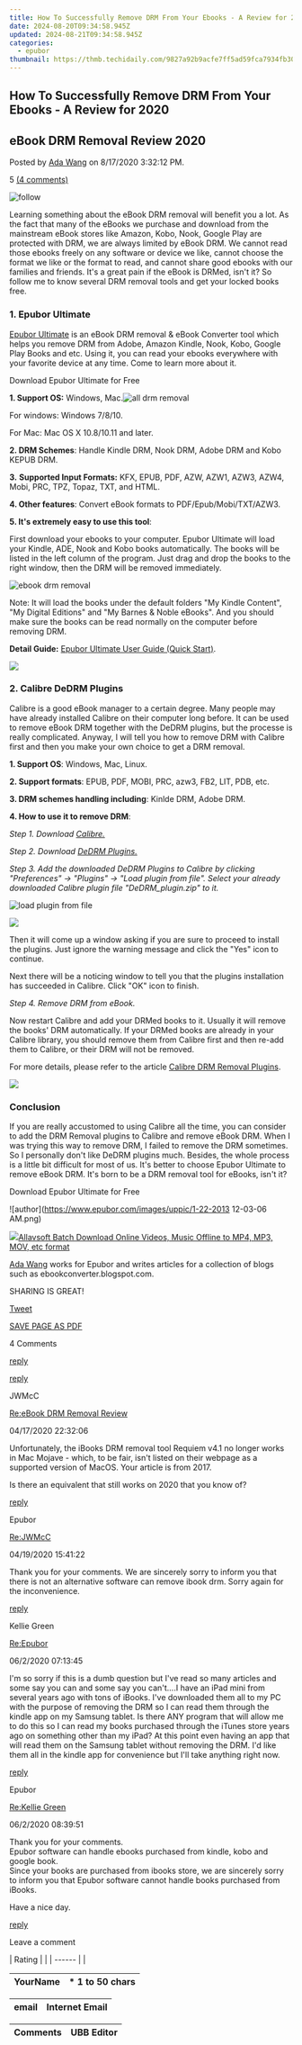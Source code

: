 ```yaml
---
title: How To Successfully Remove DRM From Your Ebooks - A Review for 2020
date: 2024-08-20T09:34:58.945Z
updated: 2024-08-21T09:34:58.945Z
categories:
  - epubor
thumbnail: https://thmb.techidaily.com/9827a92b9acfe7ff5ad59fca7934fb301cf15e62dfa6be6fe2bedc9f0e414ea5.jpg
---
```


## How To Successfully Remove DRM From Your Ebooks - A Review for 2020

## eBook DRM Removal Review 2020

Posted by [Ada Wang](https://plus.google.com/+AdaWang/posts) on 8/17/2020 3:32:12 PM.

5 [(4 comments)](http://www.epubor.com/#comment-area) 



![follow](http://www.epubor.com/images/follow.png)

Learning something about the eBook DRM removal will benefit you a lot. As the fact that many of the eBooks we purchase and download from the mainstream eBook stores like Amazon, Kobo, Nook, Google Play are protected with DRM, we are always limited by eBook DRM. We cannot read those ebooks freely on any software or device we like, cannot choose the format we like or the format to read, and cannot share good ebooks with our families and friends. It's a great pain if the eBook is DRMed, isn't it? So follow me to know several DRM removal tools and get your locked books free. 

### 1\. Epubor Ultimate

[Epubor Ultimate](https://tools.techidaily.com/epubor/ultimate/) is an eBook DRM removal & eBook Converter tool which helps you remove DRM from Adobe, Amazon Kindle, Nook, Kobo, Google Play Books and etc. Using it, you can read your ebooks everywhere with your favorite device at any time. Come to learn more about it.

Download Epubor Ultimate for Free

[](https://tools.techidaily.com/epubor/ultimate/) [](https://tools.techidaily.com/epubor/ultimate/) 

**1\. Support OS:** Windows, Mac.![all drm removal](http://www.epubor.com/images/uppic/all-drm-removal.png)

For windows: Windows 7/8/10.

For Mac: Mac OS X 10.8/10.11 and later.

**2\. DRM Schemes**: Handle Kindle DRM, Nook DRM, Adobe DRM and Kobo KEPUB DRM.

**3.** **Supported Input Formats:** KFX, EPUB, PDF, AZW, AZW1, AZW3, AZW4, Mobi, PRC, TPZ, Topaz, TXT, and HTML.

**4\. Other features**: Convert eBook formats to PDF/Epub/Mobi/TXT/AZW3\. 

**5\. It's extremely easy to use this tool**: 

First download your ebooks to your computer. Epubor Ultimate will load your Kindle, ADE, Nook and Kobo books automatically. The books will be listed in the left column of the program. Just drag and drop the books to the right window, then the DRM will be removed immediately.

![ebook drm removal](http://www.epubor.com/images/uppic/remove-kindle-drm-to-convert.jpg)

Note: It will load the books under the default folders "My Kindle Content", "My Digital Editions" and "My Barnes & Noble eBooks". And you should make sure the books can be read normally on the computer before removing DRM. 

**Detail Guide:** [Epubor Ultimate User Guide (Quick Start)](https://tools.techidaily.com/epubor/ultimate/).

<!-- affiliate ads begin -->
<a href="https://shop.copernic.com/order/checkout.php?PRODS=41033101&QTY=1&AFFILIATE=108875&CART=1"><img src="https://secure.2checkout.com/images/merchant/8d30aa96e72440759f74bd2306c1fa3d/Copernic-2023-Affiliate-728x90-Elite.png" border="0"></a>
<!-- affiliate ads end -->
### 2\. Calibre DeDRM Plugins

Calibre is a good eBook manager to a certain degree. Many people may have already installed Calibre on their computer long before. It can be used to remove eBook DRM together with the DeDRM plugins, but the processe is really complicated. Anyway, I will tell you how to remove DRM with Calibre first and then you make your own choice to get a DRM removal. 

**1\. Support OS**: Windows, Mac, Linux.

**2\. Support formats**: EPUB, PDF, MOBI, PRC, azw3, FB2, LIT, PDB, etc.

**3\. DRM schemes handling including**: Kinlde DRM, Adobe DRM.

**4\. How to use it to remove DRM**:

_Step 1\. Download [Calibre.](http://calibre-ebook.com/download)_

_Step 2\. Download [DeDRM Plugins.](http://download.epubor.com/DeDRM%5Fplugin.zip)_

_Step 3\. Add the downloaded DeDRM Plugins to Calibre by clicking "Preferences" -> "Plugins" -> "Load plugin from file". Select your already downloaded Calibre plugin file "DeDRM\_plugin.zip" to it._ 

![load plugin from file](http://www.epubor.com/images/uppic/click-load-plugin-from-file.png)

<!-- affiliate ads begin -->
<a href="https://shop.copernic.com/order/checkout.php?PRODS=41033091&QTY=1&AFFILIATE=108875&CART=1"><img src="https://secure.2checkout.com/images/merchant/8d30aa96e72440759f74bd2306c1fa3d/Copernic-2023-Affiliate-728x90-Advanced.png" border="0"></a>
<!-- affiliate ads end -->
Then it will come up a window asking if you are sure to proceed to install the plugins. Just ignore the warning message and click the "Yes" icon to continue.

Next there will be a noticing window to tell you that the plugins installation has succeeded in Calibre. Click "OK" icon to finish.

_Step 4\. Remove DRM from eBook._

Now restart Calibre and add your DRMed books to it. Usually it will remove the books' DRM automatically. If your DRMed books are already in your Calibre library, you should remove them from Calibre first and then re-add them to Calibre, or their DRM will not be removed. 

For more details, please refer to the article [Calibre DRM Removal Plugins](https://tools.techidaily.com/epubor/products/).

<!-- affiliate ads begin -->
<a href="https://store.movavi.com/affiliate.php?ACCOUNT=MOVAVI&AFFILIATE=108875&PATH=https%3A%2F%2Fwww.movavi.com%3FAFFILIATE%3D108875%26RESOURCE%3DMovavi%2BVideo%2BEditor%2Bbox"><img src="https://mcusercontent.com/0885a03ded3d480dca9287f12/images/6d3207fd-9f15-4c21-f0ad-59c68e6a7e2a.png" border="0"></a>
<!-- affiliate ads end -->
### Conclusion

If you are really accustomed to using Calibre all the time, you can consider to add the DRM Removal plugins to Calibre and remove eBook DRM. When I was trying this way to remove DRM, I failed to remove the DRM sometimes. So I personally don't like DeDRM plugins much. Besides, the whole process is a little bit difficult for most of us. It's better to choose Epubor Ultimate to remove eBook DRM. It's born to be a DRM removal tool for eBooks, isn't it?

Download Epubor Ultimate for Free

[](https://tools.techidaily.com/epubor/ultimate/) [](https://tools.techidaily.com/epubor/ultimate/) 

![author](https://www.epubor.com/images/uppic/1-22-2013 12-03-06 AM.png)

<!-- affiliate ads begin -->
<a href="https://secure.2checkout.com/order/checkout.php?PRODS=4631056&QTY=1&AFFILIATE=108875&CART=1"><img src="https://secure.avangate.com/images/merchant/997e65474a248252883b485717f7d098/products/buy-windows.png" border="0">Allavsoft Batch Download Online Videos, Music Offline to MP4, MP3, MOV, etc format </a>
<!-- affiliate ads end -->
[Ada Wang](https://plus.google.com/+AdaWang/posts) works for Epubor and writes articles for a collection of blogs such as ebookconverter.blogspot.com.

SHARING IS GREAT!

[Tweet](https://twitter.com/share) 

[SAVE PAGE AS PDF](https://tools.techidaily.com/epubor/products/) 



4 Comments

[reply](https://tools.techidaily.com/epubor/products/) 

[reply](https://tools.techidaily.com/epubor/products/) 

JWMcC

[Re:eBook DRM Removal Review](https://tools.techidaily.com/epubor/products/)

04/17/2020 22:32:06

Unfortunately, the iBooks DRM removal tool Requiem v4.1 no longer works in Mac Mojave - which, to be fair, isn't listed on their webpage as a supported version of MacOS. Your article is from 2017.

 Is there an equivalent that still works on 2020 that you know of?

[reply](https://tools.techidaily.com/epubor/products/) 

Epubor

[Re:JWMcC](https://tools.techidaily.com/epubor/products/)

04/19/2020 15:41:22

Thank you for your comments. We are sincerely sorry to inform you that there is not an alternative software can remove ibook drm. Sorry again for the inconvenience.

[reply](https://tools.techidaily.com/epubor/products/) 

Kellie Green

[Re:Epubor](https://tools.techidaily.com/epubor/products/)

06/2/2020 07:13:45

I'm so sorry if this is a dumb question but I've read so many articles and some say you can and some say you can't....I have an iPad mini from several years ago with tons of iBooks. I've downloaded them all to my PC with the purpose of removing the DRM so I can read them through the kindle app on my Samsung tablet. Is there ANY program that will allow me to do this so I can read my books purchased through the iTunes store years ago on something other than my iPad? At this point even having an app that will read them on the Samsung tablet without removing the DRM. I'd like them all in the kindle app for convenience but I'll take anything right now. 

[reply](https://tools.techidaily.com/epubor/products/) 

Epubor

[Re:Kellie Green](https://tools.techidaily.com/epubor/products/)

06/2/2020 08:39:51

Thank you for your comments.  
 Epubor software can handle ebooks purchased from kindle, kobo and google book.   
 Since your books are purchased from ibooks store, we are sincerely sorry to inform you that Epubor software cannot handle books purchased from iBooks.

 Have a nice day.

[reply](https://tools.techidaily.com/epubor/products/) 

Leave a comment

| Rating |  |
| ------ |  |

| YourName | \*  1 to 50 chars |
| -------- | ----------------- |

| email | Internet Email |
| ----- | -------------- |

| Comments | UBB Editor |
| -------- | ---------- |

<ins class="adsbygoogle"
     style="display:block"
     data-ad-format="autorelaxed"
     data-ad-client="ca-pub-7571918770474297"
     data-ad-slot="1223367746"></ins>



<ins class="adsbygoogle"
     style="display:block"
     data-ad-client="ca-pub-7571918770474297"
     data-ad-slot="8358498916"
     data-ad-format="auto"
     data-full-width-responsive="true"></ins>
